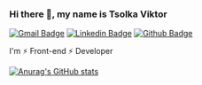 ### Hi there 👋, my name is Tsolka Viktor
[![Gmail Badge](https://img.shields.io/badge/-viktortsolka4@gmail.com-c14438?style=flat&logo=Gmail&logoColor=white&link=mailto:viktortsolka4@gmail.com)](mailto:viktortsolka4@gmail.com) 
[![Linkedin Badge](https://img.shields.io/badge/-viktor-0072b1?style=flat&logo=Linkedin&logoColor=white&link=https://www.linkedin.com/in/viktor-tsolka/)](https://www.linkedin.com/in/viktor-tsolka/) [![Github Badge](https://img.shields.io/badge/-viktor-grey?style=flat&logo=github&logoColor=white&link=https://github.com/Viktor-sun)](https://github.com/Viktor-sun/) <p align='left'>I'm ⚡ Front-end ⚡ Developer</p>
[![Anurag's GitHub stats](https://github-readme-stats.vercel.app/api?username=viktor&show_icons=true&theme=tokyonight)](https://github.com/anuraghazra/github-readme-stats)




<!--
**Viktor-sun/Viktor-sun** is a ✨ _special_ ✨ repository because its `README.md` (this file) appears on your GitHub profile.

Here are some ideas to get you started:

- 🔭 I’m currently working on ...
- 🌱 I’m currently learning ...
- 👯 I’m looking to collaborate on ...
- 🤔 I’m looking for help with ...
- 💬 Ask me about ...
- 📫 How to reach me: ...
- 😄 Pronouns: ...
- ⚡ Fun fact: ...
-->
